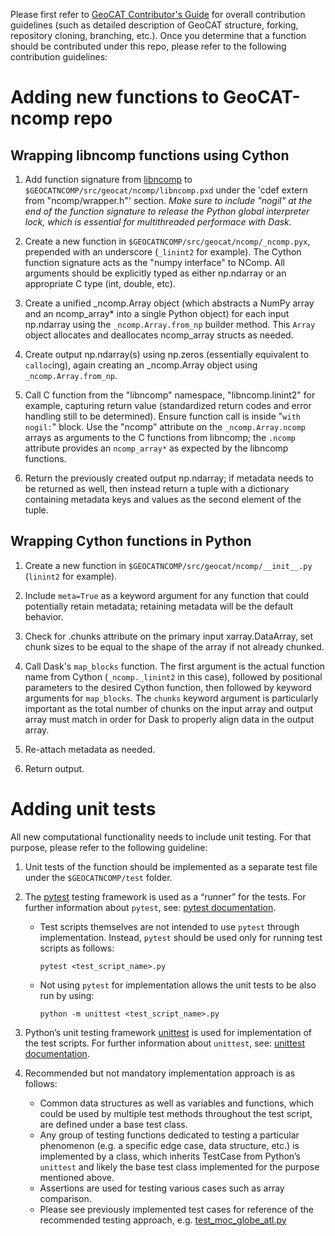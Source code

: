 Please first refer to [GeoCAT Contributor's Guide](https://geocat.ucar.edu/pages/contributing.html) for overall 
contribution guidelines (such as detailed description of GeoCAT structure, forking, repository cloning, 
branching, etc.). Once you determine that a function should be contributed under this repo, please refer to the 
following contribution guidelines:


# Adding new functions to GeoCAT-ncomp repo

## Wrapping libncomp functions using Cython

1. Add function signature from [libncomp](https://github.com/NCAR/libncomp) 
to `$GEOCATNCOMP/src/geocat/ncomp/libncomp.pxd` under the 'cdef extern from "ncomp/wrapper.h"' section. 
*Make sure to include "nogil" at the end of the function signature to release the Python global interpreter lock, 
which is essential for multithreaded performace with Dask.*

2. Create a new function in `$GEOCATNCOMP/src/geocat/ncomp/_ncomp.pyx`, prepended with an underscore 
(`_linint2` for example). The Cython function signature acts as the "numpy interface" to NComp. All arguments should 
be explicitly typed as either np.ndarray or an appropriate C type (int, double, etc).

3. Create a unified _ncomp.Array object (which abstracts a NumPy array and an ncomp_array* into a single Python object) 
for each input np.ndarray using the `_ncomp.Array.from_np` builder method. This `Array` object allocates and deallocates 
ncomp_array structs as needed.

4. Create output np.ndarray(s) using np.zeros (essentially equivalent to `calloc`ing), again creating an _ncomp.Array 
object using `_ncomp.Array.from_np`.

5. Call C function from the "libncomp" namespace, "libncomp.linint2" for example, capturing return value (standardized 
return codes and error handling still to be determined). Ensure function call is inside "`with nogil:`" block. 
Use the "ncomp" attribute on the `_ncomp.Array.ncomp` arrays as arguments to the C functions from libncomp; the `.ncomp` 
attribute provides an `ncomp_array*` as expected by the libncomp functions.

6. Return the previously created output np.ndarray; if metadata needs to be returned as well, then instead return a 
tuple with a dictionary containing metadata keys and values as the second element of the tuple.


## Wrapping Cython functions in Python

1. Create a new function in `$GEOCATNCOMP/src/geocat/ncomp/__init__.py` (`linint2` for example).

2. Include `meta=True` as a keyword argument for any function that could potentially retain metadata; retaining metadata 
will be the default behavior.

3. Check for .chunks attribute on the primary input xarray.DataArray, set chunk sizes to be equal to the shape of the 
array if not already chunked.

4. Call Dask's `map_blocks` function. The first argument is the actual function name from Cython (`_ncomp._linint2` in 
this case), followed by positional parameters to the desired Cython function, then followed by keyword arguments 
for `map_blocks`. The `chunks` keyword argument is particularly important as the total number of chunks on the input 
array and output array must match in order for Dask to properly align data in the output array.

5. Re-attach metadata as needed.

6. Return output.


# Adding unit tests

All new computational functionality needs to include unit testing. For that purpose, please refer to the following 
guideline:

1. Unit tests of the function should be implemented as a separate test file under the `$GEOCATNCOMP/test` folder.

2. The [pytest](https://docs.pytest.org/en/stable/contents.html) testing framework is used as a “runner” for the tests. 
For further information about `pytest`, see: [pytest documentation](https://docs.pytest.org/en/stable/contents.html).
    - Test scripts themselves are not intended to use `pytest` through implementation. Instead, `pytest` should be used 
    only for running test scripts as follows:
    
        `pytest <test_script_name>.py` 

    - Not using `pytest` for implementation allows the unit tests to be also run by using: 

        `python -m unittest <test_script_name>.py`
        
3. Python’s unit testing framework [unittest](https://docs.python.org/3/library/unittest.html) is used for 
implementation of the test scripts. For further information about `unittest`, 
see: [unittest documentation](https://docs.python.org/3/library/unittest.html).

4. Recommended but not mandatory implementation approach is as follows:
    - Common data structures as well as variables and functions, which could be used by multiple test methods throughout 
    the test script, are defined under a base test class.
    - Any group of testing functions dedicated to testing a particular phenomenon (e.g. a specific edge case, data 
    structure, etc.) is implemented by a class, which inherits TestCase from Python’s `unittest` and likely the base 
    test class implemented for the purpose mentioned above.
    - Assertions are used for testing various cases such as array comparison.
    - Please see previously implemented test cases for reference of the recommended testing approach, 
    e.g. [test_moc_globe_atl.py](https://github.com/NCAR/geocat-ncomp/blob/master/test/test_moc_globe_atl.py)
